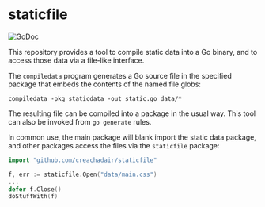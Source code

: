 # staticfile

[![GoDoc](https://img.shields.io/static/v1?label=godoc&message=reference&color=blue)](https://pkg.go.dev/github.com/creachadair/staticfile)

This repository provides a tool to compile static data into a Go binary, and to
access those data via a file-like interface.

The `compiledata` program generates a Go source file in the specified package
that embeds the contents of the named file globs:

    compiledata -pkg staticdata -out static.go data/*

The resulting file can be compiled into a package in the usual way.  This tool
can also be invoked from `go generate` rules.

In common use, the main package will blank import the static data package, and
other packages access the files via the `staticfile` package:

```go
import "github.com/creachadair/staticfile"

f, err := staticfile.Open("data/main.css")
...
defer f.Close()
doStuffWith(f)
```
